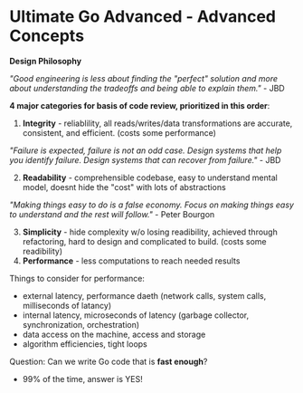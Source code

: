 # Ultimate Go Advanced - Advanced Concepts

**Design Philosophy**

*"Good engineering is less about finding the "perfect" solution and more about understanding the tradeoffs and being able to explain them."* - JBD

**4 major categories for basis of code review, prioritized in this order**:

1. **Integrity** - reliablility, all reads/writes/data transformations are accurate, consistent, and efficient. (costs some performance)

*"Failure is expected, failure is not an odd case. Design systems that help you identify failure. Design systems that can recover from failure."* - JBD

2. **Readability** - comprehensible codebase, easy to understand mental model, doesnt hide the "cost" with lots of abstractions

*"Making things easy to do is a false economy. Focus on making things easy to understand and the rest will follow."* - Peter Bourgon

3. **Simplicity** - hide complexity w/o losing readibility, achieved through refactoring, hard to design and complicated to build. (costs some readibility)
4. **Performance** - less computations to reach needed results

Things to consider for performance:
<ul>
    <li> external latency, performance daeth (network calls, system calls, milliseconds of latancy)
    <li> internal latency, microseconds of latency (garbage collector, synchronization, orchestration)
    <li> data access on the machine, access and storage
    <li> algorithm efficiencies, tight loops
</ul>

Question: Can we write Go code that is **fast enough**?
   <ul>
      <li> 99% of the time, answer is YES!
   </ul>

